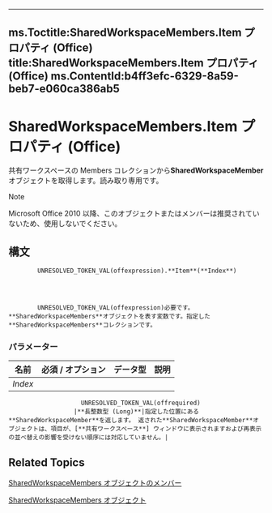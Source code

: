 

---
ms.Toctitle:SharedWorkspaceMembers.Item プロパティ (Office)
title:SharedWorkspaceMembers.Item プロパティ (Office)
ms.ContentId:b4ff3efc-6329-8a59-beb7-e060ca386ab5
---
# SharedWorkspaceMembers.Item プロパティ (Office)




共有ワークスペースの Members コレクションから**SharedWorkspaceMember**オブジェクトを取得します。読み取り専用です。

>[!NOTE]
>Microsoft Office 2010 以降、このオブジェクトまたはメンバーは推奨されていないため、使用しないでください。





## 構文

            UNRESOLVED_TOKEN_VAL(offexpression).**Item**(**Index**)




            UNRESOLVED_TOKEN_VAL(offexpression)必要です。**SharedWorkspaceMembers**オブジェクトを表す変数です。指定した**SharedWorkspaceMembers**コレクションです。

### パラメーター

|**名前**|**必須 / オプション**|**データ型**|**説明**|
|---|---|---|---|
|*Index*|
                        UNRESOLVED_TOKEN_VAL(offrequired)
                      |**長整数型 (Long)**|指定した位置にある**SharedWorkspaceMember**を返します。 返された**SharedWorkspaceMember**オブジェクトは、項目が、[**共有ワークスペース**] ウィンドウに表示されますおよび再表示の並べ替えの影響を受けない順序には対応していません。|





## Related Topics

[SharedWorkspaceMembers オブジェクトのメンバー](296d0a8c-f0e6-769b-d5a4-8d38ad4403e2.md)

[SharedWorkspaceMembers オブジェクト](2d0e6ce0-79ef-3030-b1af-465428314b15.md)




